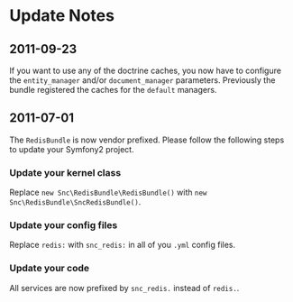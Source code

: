 # Update Notes #

## 2011-09-23 ##

If you want to use any of the doctrine caches, you now have to
configure the `entity_manager` and/or `document_manager` parameters.
Previously the bundle registered the caches for the `default` managers.

## 2011-07-01 ##

The `RedisBundle` is now vendor prefixed.
Please follow the following steps to update your Symfony2 project.

### Update your kernel class ###

Replace `new Snc\RedisBundle\RedisBundle()` with `new Snc\RedisBundle\SncRedisBundle()`.

### Update your config files ###

Replace `redis:` with `snc_redis:` in all of you `.yml` config files.

### Update your code ###

All services are now prefixed by `snc_redis.` instead of `redis.`.
